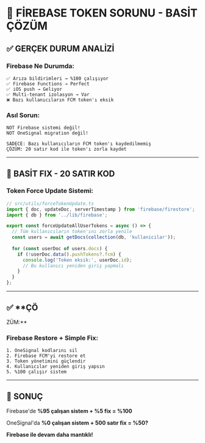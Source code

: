 # 🔧 **FİREBASE TOKEN SORUNU - BASİT ÇÖZÜM**

## ✅ **GERÇEK DURUM ANALİZİ**

### **Firebase Ne Durumda:**
```
✅ Arıza bildirimleri → %100 çalışıyor
✅ Firebase Functions → Perfect
✅ iOS push → Geliyor
✅ Multi-tenant izolasyon → Var
❌ Bazı kullanıcıların FCM token'ı eksik
```

### **Asıl Sorun:**
```
NOT Firebase sistemi değil!
NOT OneSignal migration değil!

SADECE: Bazı kullanıcıların FCM token'ı kaydedilmemiş
ÇÖZÜM: 20 satır kod ile token'ı zorla kaydet
```

---

## 🔧 **BASİT FIX - 20 SATIR KOD**

### **Token Force Update Sistemi:**
```typescript
// src/utils/forceTokenUpdate.ts
import { doc, updateDoc, serverTimestamp } from 'firebase/firestore';
import { db } from '../lib/firebase';

export const forceUpdateAllUserTokens = async () => {
  // Tüm kullanıcıların token'ını zorla yenile
  const users = await getDocs(collection(db, 'kullanicilar'));
  
  for (const userDoc of users.docs) {
    if (!userDoc.data().pushTokens?.fcm) {
      console.log('Token eksik:', userDoc.id);
      // Bu kullanıcı yeniden giriş yapmalı
    }
  }
};
```

---

## ✅ **ÇÖ

ZÜM:**

### **Firebase Restore + Simple Fix:**
```
1. OneSignal kodlarını sil
2. Firebase FCM'yi restore et
3. Token yönetimini güçlendir  
4. Kullanıcılar yeniden giriş yapsın
5. %100 çalışır sistem
```

---

## 🎯 **SONUÇ**

Firebase'de **%95 çalışan sistem + %5 fix = %100**

OneSignal'da **%0 çalışan sistem + 500 satır fix = %50?**

**Firebase ile devam daha mantıklı!**
